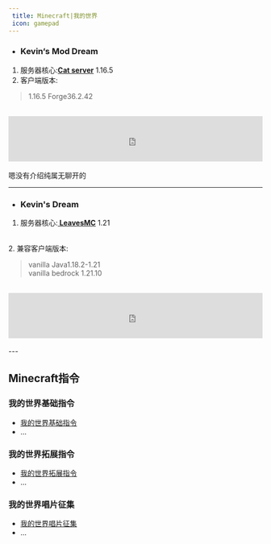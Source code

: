 ```yaml
---
 title: Minecraft|我的世界
 icon: gamepad
---
```


 - ### Kevin‘s Mod Dream

 1. 服务器核心:**[Cat server](https://catmc.org/)** 1.16.5
 2. 客户端版本:
 >1.16.5 Forge36.2.42
 <br>
 <iframe style="width:728px;height:90px;max-width:100%;border:none;display:block;margin:auto" src="https://zh-cn.namemc.com/server/play.simpfun.cn:19327/embed" width="728" height="90"></iframe>
 <br>
 嗯没有介绍纯属无聊开的
 <br>

 ---

 - ### Kevin's Dream

 1. 服务器核心:**[ LeavesMC](https://leavesmc.org/)** 1.21
 <br>
 2. 兼容客户端版本:

 > vanilla Java1.18.2-1.21<br>
 > vanilla bedrock 1.21.10
 <br>
 <iframe style="width:728px;height:90px;max-width:100%;border:none;display:block;margin:auto" src="https://zh-cn.namemc.com/server/play.simpfun.cn:19084/embed" width="728" height="90"></iframe>
 <br>
 ---
 
 ## Minecraft指令

### 我的世界基础指令
- [我的世界基础指令](basic/)
- ...
### 我的世界拓展指令
- [我的世界拓展指令](more/)
- ...
### 我的世界唱片征集

 - [我的世界唱片征集](cd/)
 - ...
